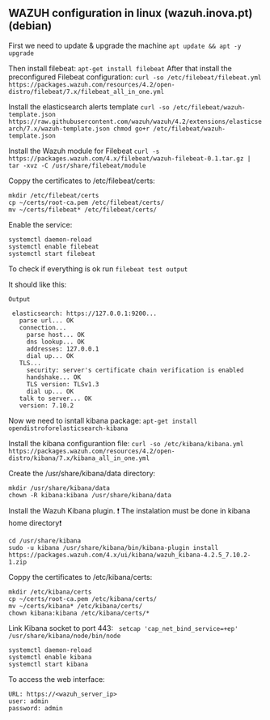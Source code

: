 ## WAZUH configuration in linux (wazuh.inova.pt)(debian)


First we need to update & upgrade the machine ``apt update && apt -y upgrade``

Then install filebeat: ``apt-get install filebeat``
After that install the preconfigured Filebeat configuration: ``curl -so /etc/filebeat/filebeat.yml https://packages.wazuh.com/resources/4.2/open-distro/filebeat/7.x/filebeat_all_in_one.yml``

Install the elasticsearch alerts template ``curl -so /etc/filebeat/wazuh-template.json https://raw.githubusercontent.com/wazuh/wazuh/4.2/extensions/elasticsearch/7.x/wazuh-template.json
chmod go+r /etc/filebeat/wazuh-template.json``

Install the Wazuh module for Filebeat ``curl -s https://packages.wazuh.com/4.x/filebeat/wazuh-filebeat-0.1.tar.gz | tar -xvz -C /usr/share/filebeat/module``

Coppy the certificates to /etc/filebeat/certs:
```
mkdir /etc/filebeat/certs
cp ~/certs/root-ca.pem /etc/filebeat/certs/
mv ~/certs/filebeat* /etc/filebeat/certs/
```
Enable the service:
```
systemctl daemon-reload
systemctl enable filebeat
systemctl start filebeat
```
To check if everything is ok run ``filebeat test output``

It should like this:
```
Output

 elasticsearch: https://127.0.0.1:9200...
   parse url... OK
   connection...
     parse host... OK
     dns lookup... OK
     addresses: 127.0.0.1
     dial up... OK
   TLS...
     security: server's certificate chain verification is enabled
     handshake... OK
     TLS version: TLSv1.3
     dial up... OK
   talk to server... OK
   version: 7.10.2
   ```
   Now we need to isntall kibana package: ``apt-get install opendistroforelasticsearch-kibana``
   
   Install the kibana configurantion file: ``curl -so /etc/kibana/kibana.yml https://packages.wazuh.com/resources/4.2/open-distro/kibana/7.x/kibana_all_in_one.yml``
   
   Create the /usr/share/kibana/data directory:
   ```
mkdir /usr/share/kibana/data
chown -R kibana:kibana /usr/share/kibana/data
```
Install the Wazuh Kibana plugin.
❗ The instalation must be done in kibana home directory❗
```
cd /usr/share/kibana
sudo -u kibana /usr/share/kibana/bin/kibana-plugin install https://packages.wazuh.com/4.x/ui/kibana/wazuh_kibana-4.2.5_7.10.2-1.zip
```
Coppy the certificates to /etc/kibana/certs:
```
mkdir /etc/kibana/certs
cp ~/certs/root-ca.pem /etc/kibana/certs/
mv ~/certs/kibana* /etc/kibana/certs/
chown kibana:kibana /etc/kibana/certs/*
```
Link Kibana socket to port 443: `` setcap 'cap_net_bind_service=+ep' /usr/share/kibana/node/bin/node`` 
```
systemctl daemon-reload
systemctl enable kibana
systemctl start kibana
```
To access the web interface:
```
URL: https://<wazuh_server_ip>
user: admin
password: admin
```
